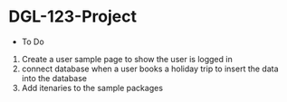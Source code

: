 # DGL-123-Project

- To Do
1. Create a user sample page to show the user is logged in 
2. connect database when a user books a holiday trip to insert the data into the database 
3. Add itenaries to the sample packages